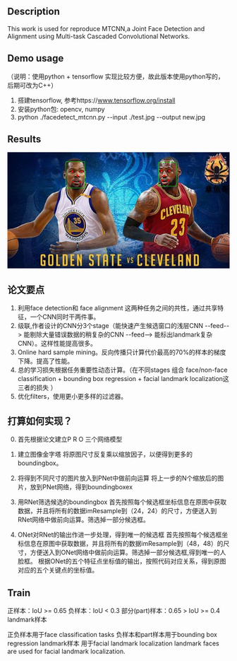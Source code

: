 ## Description
This work is used for reproduce MTCNN,a Joint Face Detection and Alignment using Multi-task Cascaded Convolutional Networks.


## Demo usage
（说明：使用python + tensorflow 实现比较方便，故此版本使用python写的，后期可改为C++）

1. 搭建tensorflow, 参考https://www.tensorflow.org/install
2. 安装python包: opencv, numpy
3. python ./facedetect_mtcnn.py --input ./test.jpg --output  new.jpg


## Results
![image](https://github.com/qwer10/MTCNN_tf/blob/master/new.jpg)


## 论文要点
1. 利用face detection和 face alignment 这两种任务之间的共性，通过共享特征，一个CNN同时干两件事。
2. 级联,作者设计的CNN分3个stage（能快速产生候选窗口的浅层CNN --feed--> 能剔除大量错误数据的稍复杂的CNN --feed--> 能标出landmark复杂CNN）。这样性能提高很多。
3. Online hard sample mining。反向传播只计算代价最高的70%的样本的梯度下降。提高了性能。
4. 总的学习损失根据任务重要性动态计算。（在不同stages 组合 face/non-face classification + bounding box regression + facial landmark localization这三者的损失 ）
5. 优化filters，使用更小更多样的过滤器。

## 打算如何实现？
0. 首先根据论文建立P R O 三个网络模型

1. 建立图像金字塔
将原图尺寸反复乘以缩放因子，以便得到更多的boundingbox。

2. 将得到不同尺寸的图片放入到PNet中做前向运算
将上一步的N个缩放后的图片，放到PNet网络，得到boundingboxex

3. 用RNet筛选候选的boundingbox
首先按照每个候选框坐标信息在原图中获取数据，并且将所有的数据imResample到（24，24）的尺寸，方便送入到RNet网络中做前向运算。筛选掉一部分候选框。

4. ONet对RNet的输出作进一步处理，得到唯一的候选框
首先按照每个候选框坐标信息在原图中获取数据，并且将所有的数据imResample到（48，48）的尺寸，方便送入到ONet网络中做前向运算。筛选掉一部分候选框,得到唯一的人脸框。
根据ONet的五个特征点坐标值的输出，按照代码对应关系，得到原图对应的五个关键点的坐标值。

## Train
正样本：IoU >= 0.65
负样本：IoU < 0.3
部分(part)样本：0.65 > IoU >= 0.4
landmark样本

正负样本用于face classification tasks
负样本和part样本用于bounding box regression
landmark样本 用于facial landmark localization
landmark faces are used for facial landmark localization. 

